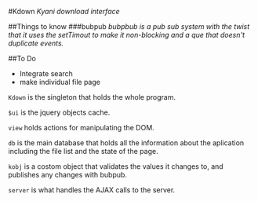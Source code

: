 #Kdown
_Kyani download interface_

##Things to know
###bubpub
_bubpbub is a pub sub system with the twist that it uses the setTimout to make it non-blocking and a que that doesn't duplicate events._

##To Do
- Integrate search
- make individual file page


`Kdown` is the singleton that holds the whole program.

`$ui` is the jquery objects cache.

`view` holds actions for manipulating the DOM.

`db` is the main database that holds all the information about the aplication including the file list and the state of the page.

`kobj` is a costom object that validates the values it changes to, and publishes any changes with bubpub. 

`server` is what handles the AJAX calls to the server. 








